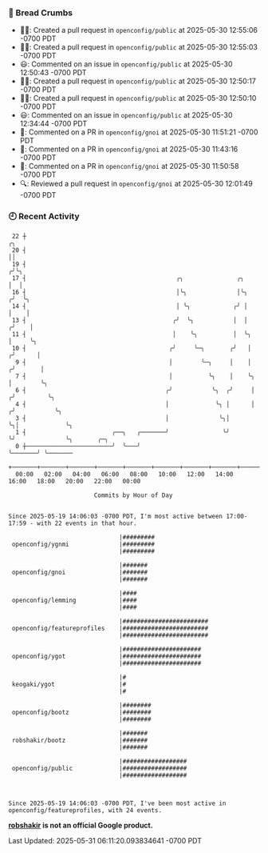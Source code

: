 ### 🍞 Bread Crumbs

 * ✍🏼: Created a pull request in `openconfig/public` at 2025-05-30 12:55:06 -0700 PDT
 * ✍🏼: Created a pull request in `openconfig/public` at 2025-05-30 12:55:03 -0700 PDT
 * 😃: Commented on an issue in `openconfig/public` at 2025-05-30 12:50:43 -0700 PDT
 * ✍🏼: Created a pull request in `openconfig/public` at 2025-05-30 12:50:17 -0700 PDT
 * ✍🏼: Created a pull request in `openconfig/public` at 2025-05-30 12:50:10 -0700 PDT
 * 😃: Commented on an issue in `openconfig/public` at 2025-05-30 12:34:44 -0700 PDT
 * 💬: Commented on a PR in  `openconfig/gnoi` at 2025-05-30 11:51:21 -0700 PDT
 * 💬: Commented on a PR in  `openconfig/gnoi` at 2025-05-30 11:43:16 -0700 PDT
 * 💬: Commented on a PR in  `openconfig/gnoi` at 2025-05-30 11:50:58 -0700 PDT
 * 🔍: Reviewed a pull request in  `openconfig/gnoi` at 2025-05-30 12:01:49 -0700 PDT

### 🕘 Recent Activity
```
 22 ┼                                                                        ╭╮
 20 ┤                                                                        ││
 19 ┤                                                                       ╭╯╰╮
 17 ┤                                          ╭╮               ╭╮          │  │
 16 ┤                                          │╰╮              │╰╮        ╭╯  ╰╮
 14 ┤                                          │ ╰╮            ╭╯ │        │    │
 13 ┤                                         ╭╯  ╰╮           │  │       ╭╯    │
 11 ┤                                         │    ╰╮          │  ╰╮      │     ╰╮
 10 ┤                                        ╭╯     ╰─╮       ╭╯   │     ╭╯      │
  9 ┤                                        │        ╰─╮     │    │    ╭╯       │
  7 ┤                                        │          ╰╮    │    ╰╮   │        ╰╮
  6 ┤                                       ╭╯           ╰╮  ╭╯     │  ╭╯         ╰╮
  4 ┤                                       │             ╰╮ │      │ ╭╯           ╰╮
  3 ┤                                       │              ╰╮│      ╰╮│             ╰╮
  1 ┤                        ╭──╮   ╭───────╯               ╰╯       ╰╯              ╰╮       ╭─╮
  0 ┼────────────────────────╯  ╰───╯                                                 ╰───────╯ ╰───────
    +───────+───────+───────+───────+───────+───────+───────+───────+───────+───────+───────+───────+────
  00:00   02:00   04:00   06:00   08:00   10:00   12:00   14:00   16:00   18:00   20:00   22:00   00:00   

						Commits by Hour of Day


Since 2025-05-19 14:06:03 -0700 PDT, I'm most active between 17:00-17:59 - with 22 events in that hour.

```



```
                               |#########
 openconfig/ygnmi              |#########
                               |#########

                               |#######
 openconfig/gnoi               |#######
                               |#######

                               |####
 openconfig/lemming            |####
                               |####

                               |########################
 openconfig/featureprofiles    |########################
                               |########################

                               |######################
 openconfig/ygot               |######################
                               |######################

                               |#
 keogaki/ygot                  |#
                               |#

                               |########
 openconfig/bootz              |########
                               |########

                               |#######
 robshakir/bootz               |#######
                               |#######

                               |##################
 openconfig/public             |##################
                               |##################



Since 2025-05-19 14:06:03 -0700 PDT, I've been most active in openconfig/featureprofiles, with 24 events.

```
**[robshakir](mailto:robjs@google.com) is not an official Google product.**  


Last Updated: 2025-05-31 06:11:20.093834641 -0700 PDT
